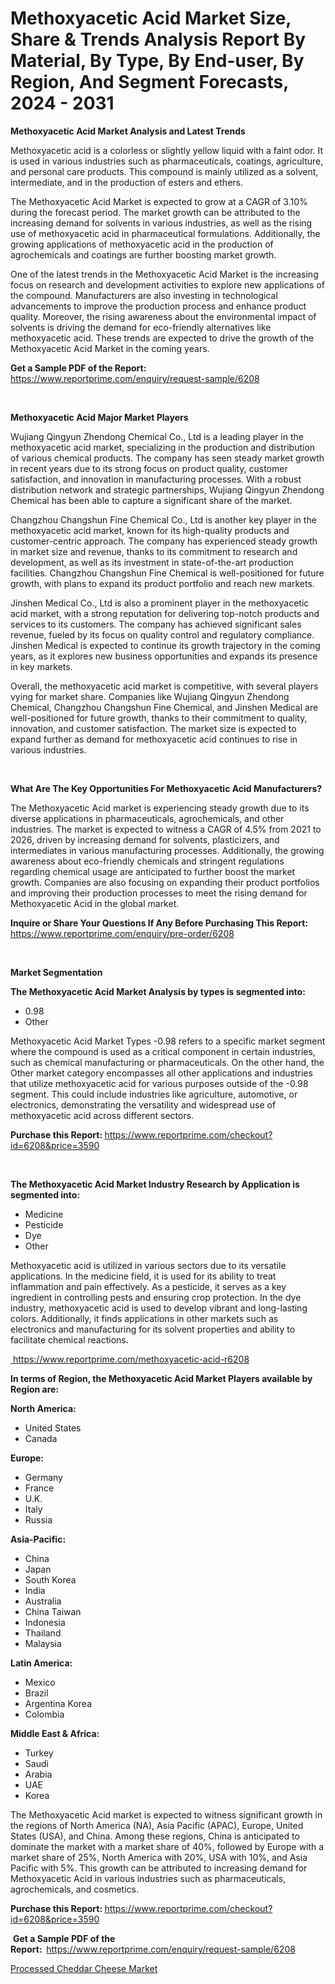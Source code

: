 <p><h1>Methoxyacetic Acid Market Size, Share & Trends Analysis Report By Material, By Type, By End-user, By Region, And Segment Forecasts, 2024 - 2031</h1></p><p><strong>Methoxyacetic Acid Market Analysis and Latest Trends</strong></p>
<p><p>Methoxyacetic acid is a colorless or slightly yellow liquid with a faint odor. It is used in various industries such as pharmaceuticals, coatings, agriculture, and personal care products. This compound is mainly utilized as a solvent, intermediate, and in the production of esters and ethers.</p><p>The Methoxyacetic Acid Market is expected to grow at a CAGR of 3.10% during the forecast period. The market growth can be attributed to the increasing demand for solvents in various industries, as well as the rising use of methoxyacetic acid in pharmaceutical formulations. Additionally, the growing applications of methoxyacetic acid in the production of agrochemicals and coatings are further boosting market growth.</p><p>One of the latest trends in the Methoxyacetic Acid Market is the increasing focus on research and development activities to explore new applications of the compound. Manufacturers are also investing in technological advancements to improve the production process and enhance product quality. Moreover, the rising awareness about the environmental impact of solvents is driving the demand for eco-friendly alternatives like methoxyacetic acid. These trends are expected to drive the growth of the Methoxyacetic Acid Market in the coming years.</p></p>
<p><strong>Get a Sample PDF of the Report:&nbsp;</strong> <a href="https://www.reportprime.com/enquiry/request-sample/6208">https://www.reportprime.com/enquiry/request-sample/6208</a></p>
<p>&nbsp;</p>
<p><strong>Methoxyacetic Acid Major Market Players</strong></p>
<p><p>Wujiang Qingyun Zhendong Chemical Co., Ltd is a leading player in the methoxyacetic acid market, specializing in the production and distribution of various chemical products. The company has seen steady market growth in recent years due to its strong focus on product quality, customer satisfaction, and innovation in manufacturing processes. With a robust distribution network and strategic partnerships, Wujiang Qingyun Zhendong Chemical has been able to capture a significant share of the market.</p><p>Changzhou Changshun Fine Chemical Co., Ltd is another key player in the methoxyacetic acid market, known for its high-quality products and customer-centric approach. The company has experienced steady growth in market size and revenue, thanks to its commitment to research and development, as well as its investment in state-of-the-art production facilities. Changzhou Changshun Fine Chemical is well-positioned for future growth, with plans to expand its product portfolio and reach new markets.</p><p>Jinshen Medical Co., Ltd is also a prominent player in the methoxyacetic acid market, with a strong reputation for delivering top-notch products and services to its customers. The company has achieved significant sales revenue, fueled by its focus on quality control and regulatory compliance. Jinshen Medical is expected to continue its growth trajectory in the coming years, as it explores new business opportunities and expands its presence in key markets.</p><p>Overall, the methoxyacetic acid market is competitive, with several players vying for market share. Companies like Wujiang Qingyun Zhendong Chemical, Changzhou Changshun Fine Chemical, and Jinshen Medical are well-positioned for future growth, thanks to their commitment to quality, innovation, and customer satisfaction. The market size is expected to expand further as demand for methoxyacetic acid continues to rise in various industries.</p></p>
<p>&nbsp;</p>
<p><strong>What Are The Key Opportunities For Methoxyacetic Acid Manufacturers?</strong></p>
<p><p>The Methoxyacetic Acid market is experiencing steady growth due to its diverse applications in pharmaceuticals, agrochemicals, and other industries. The market is expected to witness a CAGR of 4.5% from 2021 to 2026, driven by increasing demand for solvents, plasticizers, and intermediates in various manufacturing processes. Additionally, the growing awareness about eco-friendly chemicals and stringent regulations regarding chemical usage are anticipated to further boost the market growth. Companies are also focusing on expanding their product portfolios and improving their production processes to meet the rising demand for Methoxyacetic Acid in the global market.</p></p>
<p><strong>Inquire or Share Your Questions If Any Before Purchasing This Report:</strong> <a href="https://www.reportprime.com/enquiry/pre-order/6208">https://www.reportprime.com/enquiry/pre-order/6208</a></p>
<p>&nbsp;</p>
<p><strong>Market Segmentation</strong></p>
<p><strong>The Methoxyacetic Acid Market Analysis by types is segmented into:</strong></p>
<p><ul><li>0.98</li><li>Other</li></ul></p>
<p><p>Methoxyacetic Acid Market Types -0.98 refers to a specific market segment where the compound is used as a critical component in certain industries, such as chemical manufacturing or pharmaceuticals. On the other hand, the Other market category encompasses all other applications and industries that utilize methoxyacetic acid for various purposes outside of the -0.98 segment. This could include industries like agriculture, automotive, or electronics, demonstrating the versatility and widespread use of methoxyacetic acid across different sectors.</p></p>
<p><strong>Purchase this Report:&nbsp;</strong><a href="https://www.reportprime.com/checkout?id=6208&price=3590">https://www.reportprime.com/checkout?id=6208&price=3590</a></p>
<p>&nbsp;</p>
<p><strong>The Methoxyacetic Acid Market Industry Research by Application is segmented into:</strong></p>
<p><ul><li>Medicine</li><li>Pesticide</li><li>Dye</li><li>Other</li></ul></p>
<p><p>Methoxyacetic acid is utilized in various sectors due to its versatile applications. In the medicine field, it is used for its ability to treat inflammation and pain effectively. As a pesticide, it serves as a key ingredient in controlling pests and ensuring crop protection. In the dye industry, methoxyacetic acid is used to develop vibrant and long-lasting colors. Additionally, it finds applications in other markets such as electronics and manufacturing for its solvent properties and ability to facilitate chemical reactions.</p></p>
<p><a href="https://www.reportprime.com/methoxyacetic-acid-r6208">&nbsp;https://www.reportprime.com/methoxyacetic-acid-r6208</a></p>
<p><strong>In terms of Region, the Methoxyacetic Acid Market Players available by Region are:</strong></p>
<p>
    <p> <strong> North America: </strong>
        <ul>
            <li>United States</li>
            <li>Canada</li>
        </ul>
        </p> 
    <p> <strong> Europe: </strong>
        <ul>
            <li>Germany</li>
            <li>France</li>
            <li>U.K.</li>
            <li>Italy</li>
            <li>Russia</li>
        </ul>
        </p> 
    <p> <strong> Asia-Pacific: </strong>
        <ul>
            <li>China</li>
            <li>Japan</li>
            <li>South Korea</li>
            <li>India</li>
            <li>Australia</li>
            <li>China Taiwan</li>
            <li>Indonesia</li>
            <li>Thailand</li>
            <li>Malaysia</li>
        </ul>
        </p> 
    <p> <strong> Latin America: </strong>
        <ul>
            <li>Mexico</li>
            <li>Brazil</li>
            <li>Argentina Korea</li>
            <li>Colombia</li>
        </ul>
        </p> 
    <p> <strong> Middle East & Africa: </strong>
        <ul>
            <li>Turkey</li>
            <li>Saudi</li>
            <li>Arabia</li>
            <li>UAE</li>
            <li>Korea</li>
        </ul>
    </p>
    </p>
<p><p>The Methoxyacetic Acid market is expected to witness significant growth in the regions of North America (NA), Asia Pacific (APAC), Europe, United States (USA), and China. Among these regions, China is anticipated to dominate the market with a market share of 40%, followed by Europe with a market share of 25%, North America with 20%, USA with 10%, and Asia Pacific with 5%. This growth can be attributed to increasing demand for Methoxyacetic Acid in various industries such as pharmaceuticals, agrochemicals, and cosmetics.</p></p>
<p><strong>Purchase this Report: </strong><a href="https://www.reportprime.com/checkout?id=6208&price=3590">https://www.reportprime.com/checkout?id=6208&price=3590</a></p>
<p>&nbsp;<strong>Get a Sample PDF of the Report:&nbsp;&nbsp;</strong><a href="https://www.reportprime.com/enquiry/request-sample/6208">https://www.reportprime.com/enquiry/request-sample/6208</a></p>
<p><strong></strong></p>
<p><p><a href="https://github.com/gulaimolin/Market-Research-Report-List-3/blob/main/processed-cheddar-cheese-market.md">Processed Cheddar Cheese Market</a></p></p>